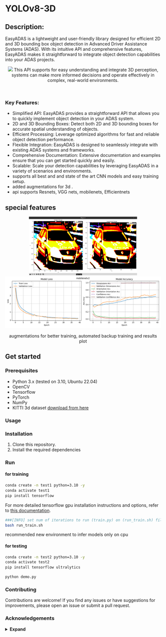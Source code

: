 # YOLOv8-3D
## Description:

EasyADAS is a lightweight and user-friendly library designed for efficient 2D and 3D bounding box object detection in Advanced Driver Assistance Systems (ADAS). With its intuitive API and comprehensive features, EasyADAS makes it straightforward to integrate object detection capabilities into your ADAS projects.

<div align="center">
<p>
<img src="assets/demo.gif" width="1000"/>
This API supports for easy understanding and integrate 3D perception, systems can make more informed decisions and operate effectively in complex, real-world environments.
</p>
<br>
</div>


### Key Features:

- Simplified API: EasyADAS provides a straightforward API that allows you to quickly implement object detection in your ADAS system.
- 2D and 3D Bounding Boxes: Detect both 2D and 3D bounding boxes for accurate spatial understanding of objects.
- Efficient Processing: Leverage optimized algorithms for fast and reliable object detection performance.
- Flexible Integration: EasyADAS is designed to seamlessly integrate with existing ADAS systems and frameworks.
- Comprehensive Documentation: Extensive documentation and examples ensure that you can get started quickly and easily.
- Scalable: Scale your detection capabilities by leveraging EasyADAS in a variety of scenarios and environments.
- supports all best and and state of the art CNN models and easy training setup.
- added augmentations for 3d .
- api supports Resnets, VGG nets, mobilenets, Efficientnets 

## special features

<div align="center">
<img src="assets/Screenshot from 2023-10-18 16-17-03.png" width="350"/>    <img src="assets/mobilenetv2_results_plot.png" width="600"/> 
<p>
  augmentations for better training, automated backup training and  results plot
</p>
</div>

## Get started

### Prerequisites

- Python 3.x (tested on 3.10, Ubuntu 22.04)
- OpenCV
- Tensorflow
- PyTorch
- NumPy
- KITTI 3d dataset [download from here](https://www.cvlibs.net/datasets/kitti/eval_object.php?obj_benchmark=3d)


### Usage

### Installation

1. Clone this repository.
2. Install the required dependencies


### Run
#### for training

```bash
conda create -n test1 python=3.10 -y
conda activate test1
pip install tensorflow
```
For more detailed tensorflow gpu installation instructions and options, refer to [this documentation](https://www.tensorflow.org/install).

```bash
###[INFO] set num of iterations to run (train.py) on (run_train.sh) file
bash run_train.sh
```
recommended new environment to infer models only on cpu 
#### for testing
```bash
conda create -n test2 python=3.10 -y
conda activate test2
pip install tensorflow ultralytics
```

```bash
python demo.py
```


### Contributing

Contributions are welcome! If you find any issues or have suggestions for improvements, please open an issue or submit a pull request.



### Acknowledgements

<details><summary> <b>Expand</b> </summary>

* [https://github.com/AlexeyAB/darknet](https://github.com/AlexeyAB/darknet)
* [https://github.com/WongKinYiu/yolor](https://github.com/WongKinYiu/yolor)
* [https://github.com/WongKinYiu/PyTorch_YOLOv4](https://github.com/WongKinYiu/PyTorch_YOLOv4)
* [https://github.com/WongKinYiu/ScaledYOLOv4](https://github.com/WongKinYiu/ScaledYOLOv4)
* [https://github.com/Megvii-BaseDetection/YOLOX](https://github.com/Megvii-BaseDetection/YOLOX)
* [https://github.com/ultralytics/yolov3](https://github.com/ultralytics/yolov3)
* [https://github.com/ultralytics/yolov5](https://github.com/ultralytics/yolov5)
* [https://github.com/DingXiaoH/RepVGG](https://github.com/DingXiaoH/RepVGG)
* [https://github.com/JUGGHM/OREPA_CVPR2022](https://github.com/JUGGHM/OREPA_CVPR2022)
* [https://github.com/TexasInstruments/edgeai-yolov5/tree/yolo-pose](https://github.com/TexasInstruments/edgeai-yolov5/tree/yolo-pose)
* [https://www.cvlibs.net/datasets/kitti/eval_object.php?obj_benchmark=3d](https://www.cvlibs.net/datasets/kitti/eval_object.php?obj_benchmark=3d)
* [https://opencv.org/](https://opencv.org/)
* [https://github.com/ultralytics/ultralytics](https://github.com/ultralytics/ultralytics)
* [https://github.com/lzccccc/3d-bounding-box-estimation-for-autonomous-driving](https://github.com/lzccccc/3d-bounding-box-estimation-for-autonomous-driving)
* [https://github.com/lzccccc/SMOKE](https://github.com/lzccccc/SMOKE)
* [https://github.com/abhi1kumar/DEVIANT.git](https://github.com/abhi1kumar/DEVIANT.git)

</details>
  
